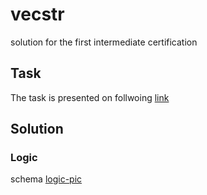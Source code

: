 # vecstr
solution for the first intermediate certification
## Task
The task is presented on follwoing [link](https://gbcdn.mrgcdn.ru/uploads/asset/4283449/attachment/1251e74b703108ee483caaa98787097d.png)
## Solution
### Logic
schema
[logic-pic](vecstr_logic.jpg)
